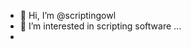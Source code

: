 - 👋 Hi, I’m @scriptingowl
- 👀 I’m interested in scripting software  ...
- 

<!---
scriptingowl/scriptingowl is a ✨ special ✨ repository because its `README.md` (this file) appears on your GitHub profile.
You can click the Preview link to take a look at your changes.
--->

